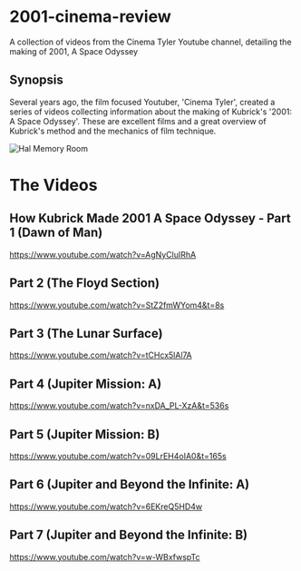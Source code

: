 # 2001-cinema-review


A collection of videos from the Cinema Tyler Youtube channel, detailing the making of 2001, A Space Odyssey


## Synopsis

Several years ago, the film focused Youtuber, 'Cinema Tyler', created a series of videos collecting information about the making of Kubrick's '2001: A Space Odyssey'.  These are excellent films and a great overview of Kubrick's method and the mechanics of film technique.

![Hal Memory Room](https://mlabstoragewest.blob.core.windows.net/mlabstorcontainerwest/Hal9000-memory-room.png)


# The Videos

## How Kubrick Made 2001 A Space Odyssey - Part 1 (Dawn of Man)

https://www.youtube.com/watch?v=AgNyCluIRhA



## Part 2 (The Floyd Section)


https://www.youtube.com/watch?v=StZ2fmWYom4&t=8s


## Part 3 (The Lunar Surface)

https://www.youtube.com/watch?v=tCHcx5lAl7A


## Part 4 (Jupiter Mission: A)

https://www.youtube.com/watch?v=nxDA_PL-XzA&t=536s


## Part 5 (Jupiter Mission: B)

https://www.youtube.com/watch?v=09LrEH4oIA0&t=165s


## Part 6 (Jupiter and Beyond the Infinite: A)

https://www.youtube.com/watch?v=6EKreQ5HD4w


## Part 7 (Jupiter and Beyond the Infinite: B)

https://www.youtube.com/watch?v=w-WBxfwspTc
